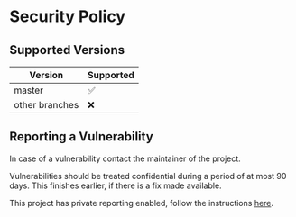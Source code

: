 # Security Policy

## Supported Versions

| Version        | Supported          |
| -------------- | ------------------ |
| master         | :white_check_mark: |
| other branches | :x:                |

## Reporting a Vulnerability

In case of a vulnerability contact the maintainer of the project.

Vulnerabilities should be treated confidential during a period of at most 90 days.
This finishes earlier, if there is a fix made available.

This project has private reporting enabled, follow the instructions
[here](https://docs.github.com/en/code-security/security-advisories/guidance-on-reporting-and-writing/privately-reporting-a-security-vulnerability).
